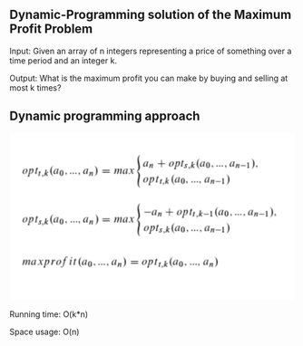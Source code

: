 ## Dynamic-Programming solution of the Maximum Profit Problem 

Input: Given an array of n integers representing a price of something over a time period and an integer k.

Output: What is the maximum profit you can make by buying and selling at most k times?

## Dynamic programming approach
![alt text](formula.png "Logo Title Text 1")

Running time: O(k*n)

Space usage: O(n)

